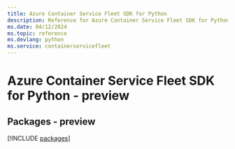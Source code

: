 ```yaml
---
title: Azure Container Service Fleet SDK for Python
description: Reference for Azure Container Service Fleet SDK for Python
ms.date: 04/12/2024
ms.topic: reference
ms.devlang: python
ms.service: containerservicefleet
---
```

# Azure Container Service Fleet SDK for Python - preview
## Packages - preview
[!INCLUDE [packages](container-service-fleet-index.md)]